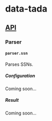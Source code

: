 # data-tada

## [API](api.md)

### Parser

#### `parser.ssn`

Parses SSNs.

##### Configuration
Coming soon...

##### Result
Coming soon...

